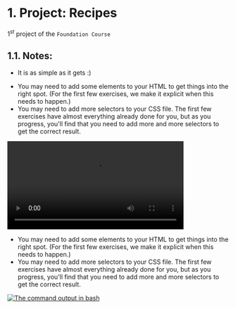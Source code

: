 # 1. Project: Recipes
$1^{st}$ project of the `Foundation Course`
## 1.1. Notes:
* It is as simple as it gets :)





- You may need to add some elements to your HTML to get things into the right spot. (For the first few exercises, we make it explicit when this needs to happen.)
- You may need to add more selectors to your CSS file. The first few exercises have almost everything already done for you, but as you progress, you'll find that you need to add more and more selectors to get the correct result.

<video src="demo.mp4" width=400></video>

- You may need to add some elements to your HTML to get things into the right spot. (For the first few exercises, we make it explicit when this needs to happen.)
- You may need to add more selectors to your CSS file. The first few exercises have almost everything already done for you, but as you progress, you'll find that you need to add more and more selectors to get the correct result.

[![The command output in bash](demo.gif)](demo.gif)
